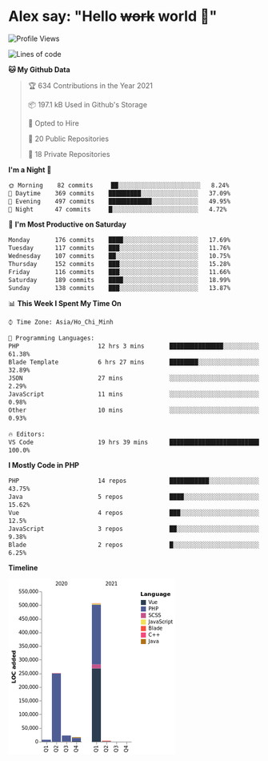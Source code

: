 # Alex say: "Hello ~~work~~ world 🐾"

<!--START_SECTION:waka-->
![Profile Views](http://img.shields.io/badge/Profile%20Views-9-blue)

![Lines of code](https://img.shields.io/badge/From%20Hello%20World%20I%27ve%20Written-808223%20lines%20of%20code-blue)

**🐱 My Github Data** 

> 🏆 634 Contributions in the Year 2021
 > 
> 📦 197.1 kB Used in Github's Storage 
 > 
> 💼 Opted to Hire
 > 
> 📜 20 Public Repositories 
 > 
> 🔑 18 Private Repositories  
 > 
**I'm a Night 🦉** 

```text
🌞 Morning    82 commits     ██░░░░░░░░░░░░░░░░░░░░░░░   8.24% 
🌆 Daytime    369 commits    █████████░░░░░░░░░░░░░░░░   37.09% 
🌃 Evening    497 commits    ████████████░░░░░░░░░░░░░   49.95% 
🌙 Night      47 commits     █░░░░░░░░░░░░░░░░░░░░░░░░   4.72%

```
📅 **I'm Most Productive on Saturday** 

```text
Monday       176 commits    ████░░░░░░░░░░░░░░░░░░░░░   17.69% 
Tuesday      117 commits    ███░░░░░░░░░░░░░░░░░░░░░░   11.76% 
Wednesday    107 commits    ██░░░░░░░░░░░░░░░░░░░░░░░   10.75% 
Thursday     152 commits    ███░░░░░░░░░░░░░░░░░░░░░░   15.28% 
Friday       116 commits    ███░░░░░░░░░░░░░░░░░░░░░░   11.66% 
Saturday     189 commits    ████░░░░░░░░░░░░░░░░░░░░░   18.99% 
Sunday       138 commits    ███░░░░░░░░░░░░░░░░░░░░░░   13.87%

```


📊 **This Week I Spent My Time On** 

```text
⌚︎ Time Zone: Asia/Ho_Chi_Minh

💬 Programming Languages: 
PHP                      12 hrs 3 mins       ███████████████░░░░░░░░░░   61.38% 
Blade Template           6 hrs 27 mins       ████████░░░░░░░░░░░░░░░░░   32.89% 
JSON                     27 mins             ░░░░░░░░░░░░░░░░░░░░░░░░░   2.29% 
JavaScript               11 mins             ░░░░░░░░░░░░░░░░░░░░░░░░░   0.98% 
Other                    10 mins             ░░░░░░░░░░░░░░░░░░░░░░░░░   0.93%

🔥 Editors: 
VS Code                  19 hrs 39 mins      █████████████████████████   100.0%

```

**I Mostly Code in PHP** 

```text
PHP                      14 repos            ███████████░░░░░░░░░░░░░░   43.75% 
Java                     5 repos             ████░░░░░░░░░░░░░░░░░░░░░   15.62% 
Vue                      4 repos             ███░░░░░░░░░░░░░░░░░░░░░░   12.5% 
JavaScript               3 repos             ██░░░░░░░░░░░░░░░░░░░░░░░   9.38% 
Blade                    2 repos             █░░░░░░░░░░░░░░░░░░░░░░░░   6.25%

```


**Timeline**

![Chart not found](https://raw.githubusercontent.com/alexzvn/alexzvn/main/charts/bar_graph.png) 


<!--END_SECTION:waka-->
